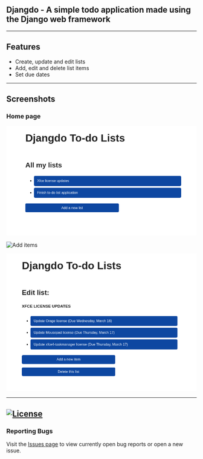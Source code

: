 ## Djangdo - A simple todo application made using the Django web framework

---
## Features
 - Create, update and edit lists 
 - Add, edit and delete list items
 - Set due dates

---
## Screenshots

### Home page

![Home Page](https://github.com/kevinbowen777/djangdo/blob/master/images/djangdo_home.png)

![Add items](https://github.com/kevinbowen777/djangdo/blob/master/images/djangdo_add_new_images.png)

![List Items](https://github.com/kevinbowen777/djangdo/blob/master/images/djangdo_list_items.png)




---
[![License](https://img.shields.io/badge/license-MIT-green)](https://github.com/kevinbowen777/djangdo/blob/master/LICENSE)
---
### Reporting Bugs                                                              
                                                                                 
   Visit the [Issues page](https://github.com/kevinbowen777/djangdo/issues)
      to view currently open bug reports or open a new issue.
